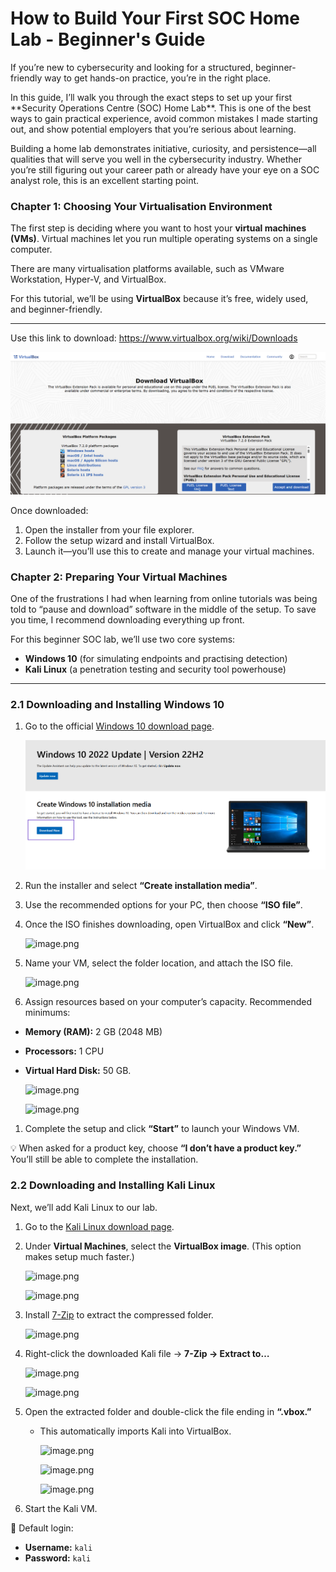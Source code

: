 # How to Build Your First SOC Home Lab - Beginner's Guide
<p> If you’re new to cybersecurity and looking for a structured, beginner-friendly way to get hands-on practice, you’re in the right place.</p>

<p> In this guide, I’ll walk you through the exact steps to set up your first **Security Operations Centre (SOC) Home Lab**. This is one of the best ways to gain practical experience, avoid common mistakes I made starting out, and show potential employers that you’re serious about learning. </p>

<p> Building a home lab demonstrates initiative, curiosity, and persistence—all qualities that will serve you well in the cybersecurity industry. Whether you’re still figuring out your career path or already have your eye on a SOC analyst role, this is an excellent starting point.</p>

### Chapter 1: Choosing Your Virtualisation Environment

The first step is deciding where you want to host your **virtual machines (VMs)**. Virtual machines let you run multiple operating systems on a single computer.

There are many virtualisation platforms available, such as VMware Workstation, Hyper-V, and VirtualBox.

For this tutorial, we’ll be using **VirtualBox** because it’s free, widely used, and beginner-friendly.

---

Use this link to download: https://www.virtualbox.org/wiki/Downloads

![image alt](https://github.com/nakairuzive/How-to-Build-Your-First-SOC-Home-Lab-Beginner-s-Guide-/blob/58133a4cadc00a549d8e21a223747d98434003dd/Blog%201/VitualBox%20img1.png)

Once downloaded:

1. Open the installer from your file explorer.
2. Follow the setup wizard and install VirtualBox.
3. Launch it—you’ll use this to create and manage your virtual machines.

### Chapter 2: Preparing Your Virtual Machines

One of the frustrations I had when learning from online tutorials was being told to “pause and download” software in the middle of the setup. To save you time, I recommend downloading everything up front.

For this beginner SOC lab, we’ll use two core systems:

- **Windows 10** (for simulating endpoints and practising detection)
- **Kali Linux** (a penetration testing and security tool powerhouse)

---

### 2.1 Downloading and Installing Windows 10

1. Go to the official [Windows 10 download page](https://www.microsoft.com/en-us/software-download/windows10).
    
   ![image alt](https://github.com/nakairuzive/How-to-Build-Your-First-SOC-Home-Lab-Beginner-s-Guide-/blob/58133a4cadc00a549d8e21a223747d98434003dd/Blog%201/Windows10%20img1.png)
    
2. Run the installer and select **“Create installation media”**.
3. Use the recommended options for your PC, then choose **“ISO file”**.
4. Once the ISO finishes downloading, open VirtualBox and click **“New”**.
    
    ![image.png](attachment:99271e95-2e9c-4646-b222-ece3ee58e6c6:image.png)
    
5. Name your VM, select the folder location, and attach the ISO file.
    
    ![image.png](attachment:ed51cd5d-d8b1-4bda-bd3c-00d4b2788cce:image.png)
    
6. Assign resources based on your computer’s capacity. Recommended minimums:
- **Memory (RAM):** 2 GB (2048 MB)
- **Processors:** 1 CPU
- **Virtual Hard Disk:** 50 GB.
    
    ![image.png](attachment:6b84dc57-2f0c-4a26-903b-7567d7383162:image.png)
    
    ![image.png](attachment:cd274ed7-e9ad-45f5-88fe-ba71d84fda7b:image.png)
    
1. Complete the setup and click **“Start”** to launch your Windows VM.

💡 When asked for a product key, choose **“I don’t have a product key.”** You’ll still be able to complete the installation.

### 2.2 Downloading and Installing Kali Linux

Next, we’ll add Kali Linux to our lab.

1. Go to the [Kali Linux download page](https://www.kali.org/get-kali/).
2. Under **Virtual Machines**, select the **VirtualBox image**. (This option makes setup much faster.)
    
    ![image.png](attachment:b85f91c1-ea87-4e3a-9cae-06f2a01ef38a:image.png)
    
    ![image.png](attachment:28b0e213-648e-4655-8952-8a086bd1ade1:image.png)
    
3. Install [7-Zip](https://www.7-zip.org/download.html) to extract the compressed folder.
    
    ![image.png](attachment:ffc75f6c-d8ba-459f-8429-0b2d61a9dc25:image.png)
    
4. Right-click the downloaded Kali file → **7-Zip → Extract to…**
    
    ![image.png](attachment:b12fed4b-7822-4e62-b311-e90c4daeb70f:image.png)
    
    ![image.png](attachment:382ef365-7b4b-4585-ba03-c32fcd2fd978:image.png)
    
5. Open the extracted folder and double-click the file ending in **“.vbox.”**
    - This automatically imports Kali into VirtualBox.
        
        ![image.png](attachment:796d1256-9926-4bb0-ba84-a7899ce7fba8:image.png)
        
        ![image.png](attachment:d9215dcb-8107-4634-9762-30672dc390f8:image.png)
        
        ![image.png](attachment:97c70dd2-5e7a-4780-9006-52f7fe39767e:image.png)
        
6. Start the Kali VM.

🔑 Default login:

- **Username:** `kali`
- **Password:** `kali`
